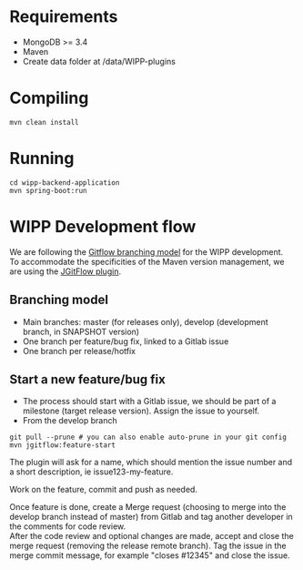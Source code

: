 # Requirements
* MongoDB >= 3.4
* Maven
* Create data folder at /data/WIPP-plugins

# Compiling
```shell
mvn clean install
```
# Running
```shell
cd wipp-backend-application
mvn spring-boot:run
```

# WIPP Development flow
We are following the [Gitflow branching model](https://nvie.com/posts/a-successful-git-branching-model/) for the WIPP development.  
To accommodate the specificities of the Maven version management, we are using the [JGitFlow plugin](https://bitbucket.org/atlassian/jgit-flow/wiki/Home).

## Branching model
* Main branches: master (for releases only), develop (development branch, in SNAPSHOT version)
* One branch per feature/bug fix, linked to a Gitlab issue
* One branch per release/hotfix

## Start a new feature/bug fix
* The process should start with a Gitlab issue, we should be part of a milestone (target release version). Assign the issue to yourself.
* From the develop branch

```shell
git pull --prune # you can also enable auto-prune in your git config
mvn jgitflow:feature-start
```
The plugin will ask for a name, which should mention the issue number and a short description, ie issue123-my-feature.  

Work on the feature, commit and push as needed.   

Once feature is done, create a Merge request (choosing to merge into the develop branch instead of master) from Gitlab and tag another developer in the comments for code review.  
After the code review and optional changes are made, accept and close the merge request (removing the release remote branch). Tag the issue in the merge commit message, for example "closes #12345" and close the issue.